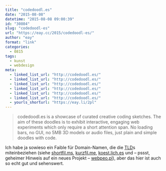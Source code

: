```yaml
---
title: "codedoodl.es"
date: "2015-08-08"
datetime: "2015-08-08 09:00:39"
id: "30804"
slug: "codedoodl-es"
url: "https://eay.cc/2015/codedoodl-es/"
author: "eay"
format: "link"
categories:
  - 0815
tags:
  - kunst
  - webdesign
meta:
  - linked_list_url: "http://codedoodl.es/"
  - linked_list_url: "http://codedoodl.es/"
  - linked_list_url: "http://codedoodl.es/"
  - linked_list_url: "http://codedoodl.es/"
  - linked_list_url: "http://codedoodl.es/"
  - linked_list_url: "http://codedoodl.es/"
  - yourls_shorturl: "https://eay.li/2pl"
---
```


> codedoodl.es is a showcase of curated creative coding sketches. The aim of these doodles is to exhibit interactive, engaging web experiments which only require a short attention span. No loading bars, no GUI, no 5MB 3D models or audio files, just plain and simple doodles with code.

Ich habe ja sowieso ein Faible für Domain-Namen, die die [TLD](https://de.wikipedia.org/wiki/Top-Level-Domain)s miteinbeziehen (siehe [shortfil.ms](http://shortfil.ms/), [kurzfil.me](http://kurzfil.me/), [koest.lich.es](http://koest.lich.es/) und – pssst, geheimer Hinweis auf ein neues Projekt – [webpeo.pl](http://webpeo.pl/)), aber das hier ist auch so echt gut und sehenswert.
